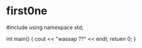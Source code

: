 # first0ne

#include <iostream>
using namespace std;
  
int main()
{
   cout << "wassap ??" << endl;
   retuen 0;
}
